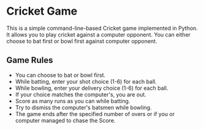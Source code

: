 
# Cricket Game

This is a simple command-line-based Cricket game implemented in Python. It allows you to play cricket against a computer opponent. You can either choose to bat first or bowl first against computer opponent.

## Game Rules
- You can choose to bat or bowl first.
- While batting, enter your shot choice (1-6) for each ball.
- While bowling, enter your delivery choice (1-6) for each ball.
- If your choice matches the computer's, you are out.
- Score as many runs as you can while batting.
- Try to dismiss the computer's batsmen while bowling.
- The game ends after the specified number of overs or if you or computer managed to chase the Score.
